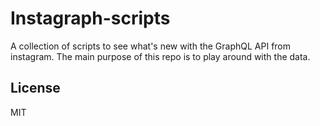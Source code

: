 # Instagraph-scripts

A collection of scripts to see what's new with the GraphQL API from instagram.
The main purpose of this repo is to play around with the data.

## License

MIT

